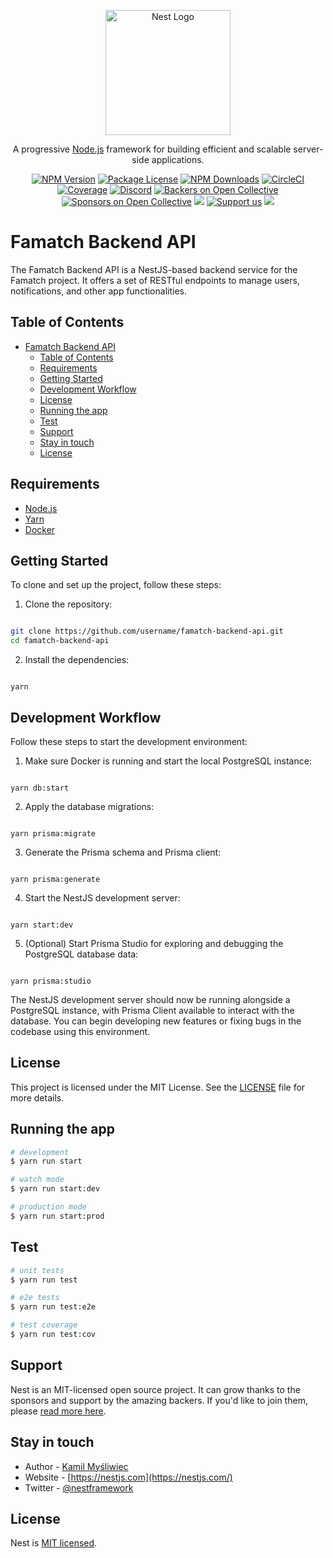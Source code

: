 <p align="center">
  <a href="http://nestjs.com/" target="blank"><img src="https://nestjs.com/img/logo-small.svg" width="200" alt="Nest Logo" /></a>
</p>

[circleci-image]: https://img.shields.io/circleci/build/github/nestjs/nest/master?token=abc123def456
[circleci-url]: https://circleci.com/gh/nestjs/nest

  <p align="center">A progressive <a href="http://nodejs.org" target="_blank">Node.js</a> framework for building efficient and scalable server-side applications.</p>
    <p align="center">
<a href="https://www.npmjs.com/~nestjscore" target="_blank"><img src="https://img.shields.io/npm/v/@nestjs/core.svg" alt="NPM Version" /></a>
<a href="https://www.npmjs.com/~nestjscore" target="_blank"><img src="https://img.shields.io/npm/l/@nestjs/core.svg" alt="Package License" /></a>
<a href="https://www.npmjs.com/~nestjscore" target="_blank"><img src="https://img.shields.io/npm/dm/@nestjs/common.svg" alt="NPM Downloads" /></a>
<a href="https://circleci.com/gh/nestjs/nest" target="_blank"><img src="https://img.shields.io/circleci/build/github/nestjs/nest/master" alt="CircleCI" /></a>
<a href="https://coveralls.io/github/nestjs/nest?branch=master" target="_blank"><img src="https://coveralls.io/repos/github/nestjs/nest/badge.svg?branch=master#9" alt="Coverage" /></a>
<a href="https://discord.gg/G7Qnnhy" target="_blank"><img src="https://img.shields.io/badge/discord-online-brightgreen.svg" alt="Discord"/></a>
<a href="https://opencollective.com/nest#backer" target="_blank"><img src="https://opencollective.com/nest/backers/badge.svg" alt="Backers on Open Collective" /></a>
<a href="https://opencollective.com/nest#sponsor" target="_blank"><img src="https://opencollective.com/nest/sponsors/badge.svg" alt="Sponsors on Open Collective" /></a>
  <a href="https://paypal.me/kamilmysliwiec" target="_blank"><img src="https://img.shields.io/badge/Donate-PayPal-ff3f59.svg"/></a>
    <a href="https://opencollective.com/nest#sponsor"  target="_blank"><img src="https://img.shields.io/badge/Support%20us-Open%20Collective-41B883.svg" alt="Support us"></a>
  <a href="https://twitter.com/nestframework" target="_blank"><img src="https://img.shields.io/twitter/follow/nestframework.svg?style=social&label=Follow"></a>
</p>
  <!--[![Backers on Open Collective](https://opencollective.com/nest/backers/badge.svg)](https://opencollective.com/nest#backer)
  [![Sponsors on Open Collective](https://opencollective.com/nest/sponsors/badge.svg)](https://opencollective.com/nest#sponsor)-->

# Famatch Backend API

The Famatch Backend API is a NestJS-based backend service for the Famatch project. It offers a set of RESTful endpoints to manage users, notifications, and other app functionalities.

## Table of Contents

- [Famatch Backend API](#famatch-backend-api)
  - [Table of Contents](#table-of-contents)
  - [Requirements](#requirements)
  - [Getting Started](#getting-started)
  - [Development Workflow](#development-workflow)
  - [License](#license)
  - [Running the app](#running-the-app)
  - [Test](#test)
  - [Support](#support)
  - [Stay in touch](#stay-in-touch)
  - [License](#license-1)

## Requirements

- [Node.js](https://nodejs.org/)
- [Yarn](https://classic.yarnpkg.com/)
- [Docker](https://www.docker.com/)

## Getting Started

To clone and set up the project, follow these steps:

1. Clone the repository:

```bash

git clone https://github.com/username/famatch-backend-api.git
cd famatch-backend-api

```

2. Install the dependencies:

```

yarn

```

## Development Workflow

Follow these steps to start the development environment:

1. Make sure Docker is running and start the local PostgreSQL instance:

```

yarn db:start

```

2. Apply the database migrations:

```

yarn prisma:migrate

```

3. Generate the Prisma schema and Prisma client:

```

yarn prisma:generate

```

4. Start the NestJS development server:

```

yarn start:dev

```

5. (Optional) Start Prisma Studio for exploring and debugging the PostgreSQL database data:

```

yarn prisma:studio

```

The NestJS development server should now be running alongside a PostgreSQL instance, with Prisma Client available to interact with the database. You can begin developing new features or fixing bugs in the codebase using this environment.

## License

This project is licensed under the MIT License. See the [LICENSE](LICENSE) file for more details.

## Running the app

```bash
# development
$ yarn run start

# watch mode
$ yarn run start:dev

# production mode
$ yarn run start:prod
```

## Test

```bash
# unit tests
$ yarn run test

# e2e tests
$ yarn run test:e2e

# test coverage
$ yarn run test:cov
```

## Support

Nest is an MIT-licensed open source project. It can grow thanks to the sponsors and support by the amazing backers. If you'd like to join them, please [read more here](https://docs.nestjs.com/support).

## Stay in touch

- Author - [Kamil Myśliwiec](https://kamilmysliwiec.com)
- Website - [https://nestjs.com](https://nestjs.com/)
- Twitter - [@nestframework](https://twitter.com/nestframework)

## License

Nest is [MIT licensed](LICENSE).
